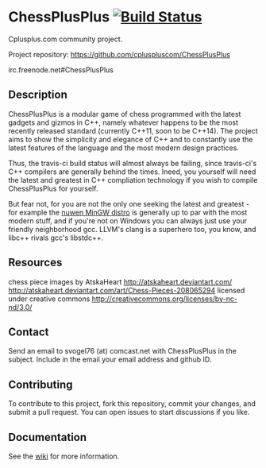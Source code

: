 # ChessPlusPlus [![Build Status](https://travis-ci.org/LB--/ChessPlusPlus.png?branch=lb-refactor)](https://travis-ci.org/LB--/ChessPlusPlus)

Cplusplus.com community project.

Project repository: https://github.com/cpluspluscom/ChessPlusPlus

irc.freenode.net#ChessPlusPlus

## Description
ChessPlusPlus is a modular game of chess programmed with the latest gadgets and gizmos in C++, namely whatever happens to be the most recently released standard (currently C++11, soon to be C++14). The project aims to show the simplicity and elegance of C++ and to constantly use the latest features of the language and the most modern design practices.

Thus, the travis-ci build status will almost always be failing, since travis-ci's C++ compilers are generally behind the times. Ineed, you yourself will need the latest and greatest in C++ compliation technology if you wish to compile ChessPlusPlus for yourself.

But fear not, for you are not the only one seeking the latest and greatest - for example the [nuwen MinGW distro](http://nuwen.net/mingw.html) is generally up to par with the most modern stuff, and if you're not on Windows you can always just use your friendly neighborhood gcc. LLVM's clang is a superhero too, you know, and libc++ rivals gcc's libstdc++.

## Resources
chess piece images by AtskaHeart http://atskaheart.deviantart.com/
http://atskaheart.deviantart.com/art/Chess-Pieces-208065294
licensed under creative commons http://creativecommons.org/licenses/by-nc-nd/3.0/

## Contact
Send an email to svogel76 (at) comcast.net with ChessPlusPlus in the subject. Include in the email your email address and github ID.

## Contributing
To contribute to this project, fork this repository, commit your changes, and submit a pull request. You can open issues to start discussions if you like.

## Documentation
See the [wiki](./../../wiki/) for more information.
